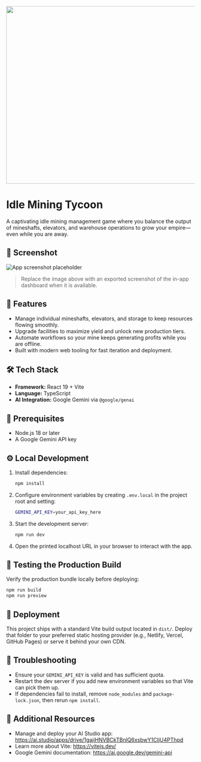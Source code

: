 <div align="center">
  <img width="1200" height="475" alt="GHBanner" src="https://github.com/user-attachments/assets/0aa67016-6eaf-458a-adb2-6e31a0763ed6" />
</div>

# Idle Mining Tycoon

A captivating idle mining management game where you balance the output of mineshafts, elevators, and warehouse operations to grow your empire—even while you are away.

## 📸 Screenshot

![App screenshot placeholder](docs/images/app-screenshot-placeholder.png)

> Replace the image above with an exported screenshot of the in-app dashboard when it is available.

## 🚀 Features

- Manage individual mineshafts, elevators, and storage to keep resources flowing smoothly.
- Upgrade facilities to maximize yield and unlock new production tiers.
- Automate workflows so your mine keeps generating profits while you are offline.
- Built with modern web tooling for fast iteration and deployment.

## 🛠️ Tech Stack

- **Framework:** React 19 + Vite
- **Language:** TypeScript
- **AI Integration:** Google Gemini via `@google/genai`

## 🧰 Prerequisites

- Node.js 18 or later
- A Google Gemini API key

## ⚙️ Local Development

1. Install dependencies:
   ```bash
   npm install
   ```
2. Configure environment variables by creating `.env.local` in the project root and setting:
   ```bash
   GEMINI_API_KEY=your_api_key_here
   ```
3. Start the development server:
   ```bash
   npm run dev
   ```
4. Open the printed localhost URL in your browser to interact with the app.

## 🧪 Testing the Production Build

Verify the production bundle locally before deploying:
```bash
npm run build
npm run preview
```

## 🚢 Deployment

This project ships with a standard Vite build output located in `dist/`. Deploy that folder to your preferred static hosting provider (e.g., Netlify, Vercel, GitHub Pages) or serve it behind your own CDN.

## 🛟 Troubleshooting

- Ensure your `GEMINI_API_KEY` is valid and has sufficient quota.
- Restart the dev server if you add new environment variables so that Vite can pick them up.
- If dependencies fail to install, remove `node_modules` and `package-lock.json`, then rerun `npm install`.

## 🔗 Additional Resources

- Manage and deploy your AI Studio app: https://ai.studio/apps/drive/1gajiHNVBCkTBnlQ6xsbwY1CIjU4PThpd
- Learn more about Vite: https://vitejs.dev/
- Google Gemini documentation: https://ai.google.dev/gemini-api

